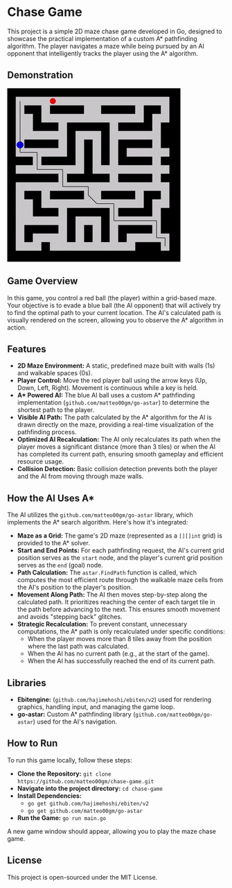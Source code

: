 # Chase Game
This project is a simple 2D maze chase game developed in Go, designed to showcase the practical implementation of a custom A* pathfinding algorithm. The player navigates a maze while being pursued by an AI opponent that intelligently tracks the player using the A* algorithm.

## Demonstration
![Chase Game](/assets/chase.gif)

## Game Overview
In this game, you control a red ball (the player) within a grid-based maze. Your objective is to evade a blue ball (the AI opponent) that will actively try to find the optimal path to your current location. The AI's calculated path is visually rendered on the screen, allowing you to observe the A* algorithm in action.

## Features
* **2D Maze Environment:** A static, predefined maze built with walls (1s) and walkable spaces (0s).
* **Player Control:** Move the red player ball using the arrow keys (Up, Down, Left, Right). Movement is continuous while a key is held.
* **A\* Powered AI:** The blue AI ball uses a custom A\* pathfinding implementation (`github.com/matteo00gm/go-astar`) to determine the shortest path to the player.
* **Visible AI Path:** The path calculated by the A\* algorithm for the AI is drawn directly on the maze, providing a real-time visualization of the pathfinding process.
* **Optimized AI Recalculation:** The AI only recalculates its path when the player moves a significant distance (more than 3 tiles) or when the AI has completed its current path, ensuring smooth gameplay and efficient resource usage.
* **Collision Detection:** Basic collision detection prevents both the player and the AI from moving through maze walls.

## How the AI Uses A\*
The AI utilizes the `github.com/matteo00gm/go-astar` library, which implements the A\* search algorithm. Here's how it's integrated:

* **Maze as a Grid:** The game's 2D maze (represented as a `[][]int` grid) is provided to the A\* solver.
* **Start and End Points:** For each pathfinding request, the AI's current grid position serves as the `start` node, and the player's current grid position serves as the `end` (goal) node.
* **Path Calculation:** The `astar.FindPath` function is called, which computes the most efficient route through the walkable maze cells from the AI's position to the player's position.
* **Movement Along Path:** The AI then moves step-by-step along the calculated path. It prioritizes reaching the center of each target tile in the path before advancing to the next. This ensures smooth movement and avoids "stepping back" glitches.
* **Strategic Recalculation:** To prevent constant, unnecessary computations, the A\* path is only recalculated under specific conditions:
    * When the player moves more than 8 tiles away from the position where the last path was calculated.
    * When the AI has no current path (e.g., at the start of the game).
    * When the AI has successfully reached the end of its current path.

## Libraries
* **Ebitengine:** (`github.com/hajimehoshi/ebiten/v2`) used for rendering graphics, handling input, and managing the game loop.
* **go-astar:** Custom A\* pathfinding library (`github.com/matteo00gm/go-astar`) used for the AI's navigation.

## How to Run
To run this game locally, follow these steps:

* **Clone the Repository:** `git clone https://github.com/matteo00gm/chase-game.git`
* **Navigate into the project directory:** `cd chase-game`
* **Install Dependencies:**
    * `go get github.com/hajimehoshi/ebiten/v2`
    * `go get github.com/matteo00gm/go-astar`
* **Run the Game:** `go run main.go`

A new game window should appear, allowing you to play the maze chase game.

## License
This project is open-sourced under the MIT License.
